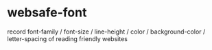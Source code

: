 # websafe-font
record font-family / font-size / line-height / color / background-color / letter-spacing of reading friendly websites 
